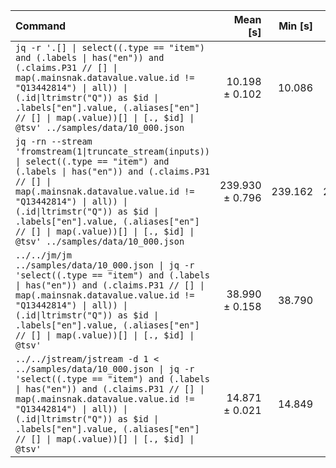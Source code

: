 | Command | Mean [s] | Min [s] | Max [s] | Relative |
|:---|---:|---:|---:|---:|
| `jq -r '.[] \| select((.type == "item") and (.labels \| has("en")) and (.claims.P31 // [] \| map(.mainsnak.datavalue.value.id != "Q13442814") \| all)) \| (.id\|ltrimstr("Q")) as $id \| .labels["en"].value, (.aliases["en"] // [] \| map(.value))[] \| [., $id] \| @tsv' ../samples/data/10_000.json` | 10.198 ± 0.102 | 10.086 | 10.318 | 1.00 |
| `jq -rn --stream 'fromstream(1\|truncate_stream(inputs)) \| select((.type == "item") and (.labels \| has("en")) and (.claims.P31 // [] \| map(.mainsnak.datavalue.value.id != "Q13442814") \| all)) \| (.id\|ltrimstr("Q")) as $id \| .labels["en"].value, (.aliases["en"] // [] \| map(.value))[] \| [., $id] \| @tsv' ../samples/data/10_000.json` | 239.930 ± 0.796 | 239.162 | 241.164 | 23.53 ± 0.25 |
| `../../jm/jm ../samples/data/10_000.json \| jq -r 'select((.type == "item") and (.labels \| has("en")) and (.claims.P31 // [] \| map(.mainsnak.datavalue.value.id != "Q13442814") \| all)) \| (.id\|ltrimstr("Q")) as $id \| .labels["en"].value, (.aliases["en"] // [] \| map(.value))[] \| [., $id] \| @tsv'` | 38.990 ± 0.158 | 38.790 | 39.216 | 3.82 ± 0.04 |
| `../../jstream/jstream -d 1 < ../samples/data/10_000.json \| jq -r 'select((.type == "item") and (.labels \| has("en")) and (.claims.P31 // [] \| map(.mainsnak.datavalue.value.id != "Q13442814") \| all)) \| (.id\|ltrimstr("Q")) as $id \| .labels["en"].value, (.aliases["en"] // [] \| map(.value))[] \| [., $id] \| @tsv'` | 14.871 ± 0.021 | 14.849 | 14.907 | 1.46 ± 0.01 |
